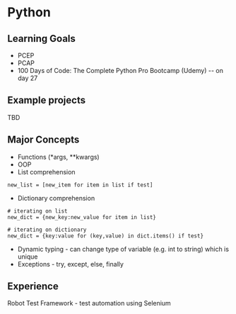 # Python

## Learning Goals
- PCEP
- PCAP
- 100 Days of Code: The Complete Python Pro Bootcamp (Udemy) -- on day 27

## Example projects
TBD

## Major Concepts
- Functions (*args, **kwargs)
- OOP
- List comprehension 
```
new_list = [new_item for item in list if test]
```
- Dictionary comprehension
```
# iterating on list
new_dict = {new_key:new_value for item in list}

# iterating on dictionary
new_dict = {key:value for (key,value) in dict.items() if test}
```
- Dynamic typing - can change type of variable (e.g. int to string) which is unique
- Exceptions - try, except, else, finally

## Experience
Robot Test Framework - test automation using Selenium
